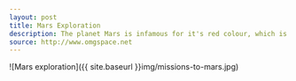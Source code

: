 ```yaml
---
layout: post
title: Mars Exploration
description: The planet Mars is infamous for it's red colour, which is due to a large amount of iron oxide on it's surface. The surface of Mars has many Earth-like features, including valleys, deserts, volcanoes and even polar ice caps similar to Earth's.
source: http://www.omgspace.net
---
```


![Mars exploration]({{ site.baseurl }}img/missions-to-mars.jpg)

